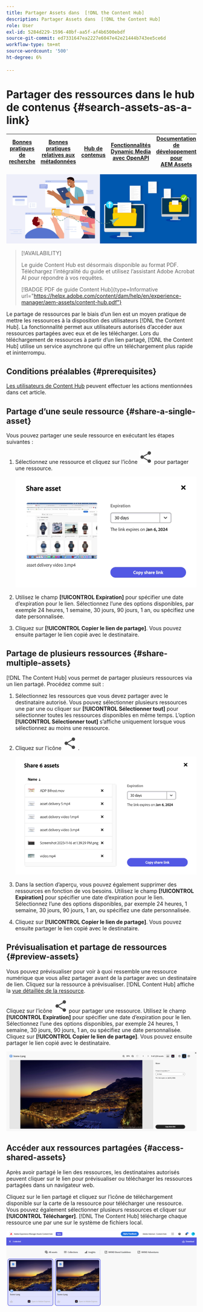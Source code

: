```yaml
---
title: Partager Assets dans  [!DNL the Content Hub]
description: Partager Assets dans  [!DNL the Content Hub]
role: User
exl-id: 5284d229-1596-40bf-aa5f-af4b6500ebdf
source-git-commit: ed7331647ea2227e6047e42e21444b743ee5ce6d
workflow-type: tm+mt
source-wordcount: '500'
ht-degree: 6%

---
```


# Partager des ressources dans le hub de contenus {#search-assets-as-a-link}

| [Bonnes pratiques de recherche](/help/assets/search-best-practices.md) | [Bonnes pratiques relatives aux métadonnées](/help/assets/metadata-best-practices.md) | [Hub de contenus](/help/assets/product-overview.md) | [Fonctionnalités Dynamic Media avec OpenAPI](/help/assets/dynamic-media-open-apis-overview.md) | [Documentation de développement pour AEM Assets](https://developer.adobe.com/experience-cloud/experience-manager-apis/) |
| ------------- | --------------------------- |---------|----|-----|

![Image de bannière de ressources de partage](assets/share-assets-banner.png)

>[!AVAILABILITY]
>
>Le guide Content Hub est désormais disponible au format PDF. Téléchargez l’intégralité du guide et utilisez l’assistant Adobe Acrobat AI pour répondre à vos requêtes.
>
>[!BADGE PDF de guide Content Hub]{type=Informative url="https://helpx.adobe.com/content/dam/help/en/experience-manager/aem-assets/content-hub.pdf"}

Le partage de ressources par le biais d’un lien est un moyen pratique de mettre les ressources à la disposition des utilisateurs [!DNL the Content Hub]. La fonctionnalité permet aux utilisateurs autorisés d’accéder aux ressources partagées avec eux et de les télécharger. Lors du téléchargement de ressources à partir d’un lien partagé, [!DNL the Content Hub] utilise un service asynchrone qui offre un téléchargement plus rapide et ininterrompu.

## Conditions préalables {#prerequisites}

[Les utilisateurs de Content Hub](deploy-content-hub.md#onboard-content-hub-users) peuvent effectuer les actions mentionnées dans cet article.

## Partage d’une seule ressource {#share-a-single-asset}

Vous pouvez partager une seule ressource en exécutant les étapes suivantes :

1. Sélectionnez une ressource et cliquez sur l’icône ![partager](assets/share.svg) pour partager une ressource.

   ![ Partage d’une seule ressource](assets/sharing-single-asset.png)

1. Utilisez le champ **[!UICONTROL Expiration]** pour spécifier une date d’expiration pour le lien. Sélectionnez l’une des options disponibles, par exemple 24 heures, 1 semaine, 30 jours, 90 jours, 1 an, ou spécifiez une date personnalisée.

1. Cliquez sur **[!UICONTROL Copier le lien de partage]**. Vous pouvez ensuite partager le lien copié avec le destinataire.

## Partage de plusieurs ressources {#share-multiple-assets}

[!DNL The Content Hub] vous permet de partager plusieurs ressources via un lien partagé. Procédez comme suit :

1. Sélectionnez les ressources que vous devez partager avec le destinataire autorisé. Vous pouvez sélectionner plusieurs ressources une par une ou cliquer sur **[!UICONTROL Sélectionner tout]** pour sélectionner toutes les ressources disponibles en même temps. L’option **[!UICONTROL Sélectionner tout]** s’affiche uniquement lorsque vous sélectionnez au moins une ressource.

1. Cliquez sur l&#39;icône ![partager](assets/share.svg) .

   ![ Partage de plusieurs ressources](assets/sharing-multiple-assets.png)

1. Dans la section d’aperçu, vous pouvez également supprimer des ressources en fonction de vos besoins. Utilisez le champ **[!UICONTROL Expiration]** pour spécifier une date d’expiration pour le lien. Sélectionnez l’une des options disponibles, par exemple 24 heures, 1 semaine, 30 jours, 90 jours, 1 an, ou spécifiez une date personnalisée.

1. Cliquez sur **[!UICONTROL Copier le lien de partage]**. Vous pouvez ensuite partager le lien copié avec le destinataire.

## Prévisualisation et partage de ressources {#preview-assets}

Vous pouvez prévisualiser pour voir à quoi ressemble une ressource numérique que vous allez partager avant de la partager avec un destinataire de lien. Cliquez sur la ressource à prévisualiser. [!DNL Content Hub] affiche la [vue détaillée de la ressource](asset-properties-content-hub.md).

Cliquez sur l’icône ![partager](assets/share.svg) pour partager une ressource. Utilisez le champ **[!UICONTROL Expiration]** pour spécifier une date d’expiration pour le lien. Sélectionnez l’une des options disponibles, par exemple 24 heures, 1 semaine, 30 jours, 90 jours, 1 an, ou spécifiez une date personnalisée. Cliquez sur **[!UICONTROL Copier le lien de partage]**. Vous pouvez ensuite partager le lien copié avec le destinataire.

![Aperçu des ressources dans Content Hub](assets/preview-assets-content-hub.png)

## Accéder aux ressources partagées {#access-shared-assets}

Après avoir partagé le lien des ressources, les destinataires autorisés peuvent cliquer sur le lien pour prévisualiser ou télécharger les ressources partagées dans un navigateur web.

Cliquez sur le lien partagé et cliquez sur l’icône de téléchargement disponible sur la carte de la ressource pour télécharger une ressource.  Vous pouvez également sélectionner plusieurs ressources et cliquer sur **[!UICONTROL Télécharger]**. <!--You can either download original assets or Original+Renditions of an asset.--> [!DNL The Content Hub] télécharge chaque ressource une par une sur le système de fichiers local.

![Accéder aux liens partagés](assets/content-hub-access-shared-links.png)
